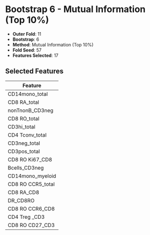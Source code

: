 # Bootstrap 6 - Mutual Information (Top 10%)

- **Outer Fold**: 11
- **Bootstrap**: 6
- **Method**: Mutual Information (Top 10%)
- **Fold Seed**: 57
- **Features Selected**: 17

## Selected Features

| Feature |
|---------|
| CD14mono_total |
| CD8 RA_total |
| nonTnonB_CD3neg |
| CD8 RO_total |
| CD3hi_total |
| CD4 Tconv_total |
| CD3neg_total |
| CD3pos_total |
| CD8 RO Ki67_CD8 |
| Bcells_CD3neg |
| CD14mono_myeloid |
| CD8 RO CCR5_total |
| CD8 RA_CD8 |
| DR_CD8RO |
| CD8 RO CCR6_CD8 |
| CD4 Treg _CD3 |
| CD8 RO CD27_CD3 |
